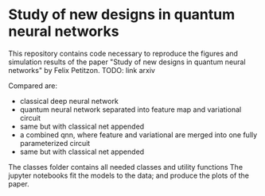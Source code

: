 # Study of new designs in quantum neural networks

This repository contains code necessary to reproduce the figures and simulation results of the paper "Study of new designs in quantum neural networks" by Felix Petitzon.
TODO: link arxiv

Compared are:
- classical deep neural network
- quantum neural network separated into feature map and variational circuit
- same but with classical net appended
- a combined qnn, where feature and variational are merged into one fully parameterized circuit
- same but with classical net appended


The classes folder contains all needed classes and utility functions
The jupyter notebooks fit the models to the data; and produce the plots of the paper.

